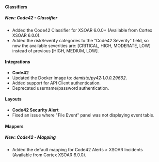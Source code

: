
#### Classifiers
##### New: **Code42 - Classifier**
- Added the Code42 Classifier for XSOAR 6.0.0+ (Available from Cortex XSOAR 6.0.0).
- Added the riskSeverity categories to the "Code42 Severity" field, so now the available severities are: [CRITICAL, HIGH, MODERATE, LOW] instead of previous [HIGH, MEDIUM, LOW].

#### Integrations
- **Code42**
- Updated the Docker image to: *demisto/py42:1.0.0.29662*.
- Added support for API Client authentication.
- Deprecated username/password authentication.

#### Layouts
- **Code42 Security Alert**
- Fixed an issue where "File Event" panel was not displaying event table.

#### Mappers
##### New: **Code42 - Mapping**
- Added the default mapping for Code42 Alerts > XSOAR Incidents (Available from Cortex XSOAR 6.0.0).

